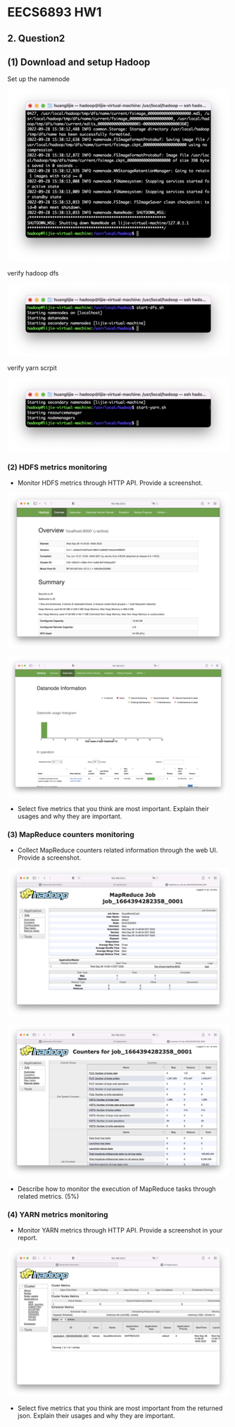 # EECS6893 HW1

## 2. Question2

## (1) Download and setup Hadoop

Set up the namenode

![Untitled](EECS6893%20HW1%206edb2baf5bdf4427be5c316d4ecefa97/Untitled.png)

verify hadoop dfs

![Untitled](EECS6893%20HW1%206edb2baf5bdf4427be5c316d4ecefa97/Untitled%201.png)

verify yarn scrpit

![Untitled](EECS6893%20HW1%206edb2baf5bdf4427be5c316d4ecefa97/Untitled%202.png)

### (2) HDFS metrics monitoring

- Monitor HDFS metrics through HTTP API. Provide a screenshot.

![Untitled](EECS6893%20HW1%206edb2baf5bdf4427be5c316d4ecefa97/Untitled%203.png)

![Untitled](EECS6893%20HW1%206edb2baf5bdf4427be5c316d4ecefa97/Untitled%204.png)

- Select five metrics that you think are most important. Explain their usages
and why they are important.

### (3) MapReduce counters monitoring

- Collect MapReduce counters related information through the web UI.
Provide a screenshot.

![Untitled](EECS6893%20HW1%206edb2baf5bdf4427be5c316d4ecefa97/Untitled%205.png)

![Untitled](EECS6893%20HW1%206edb2baf5bdf4427be5c316d4ecefa97/Untitled%206.png)

- Describe how to monitor the execution of MapReduce tasks through
related metrics. (5%)

### (4) YARN metrics monitoring

- Monitor YARN metrics through HTTP API. Provide a screenshot in your
report.

![Untitled](EECS6893%20HW1%206edb2baf5bdf4427be5c316d4ecefa97/Untitled%207.png)

- Select five metrics that you think are most important from the returned
json. Explain their usages and why they are important.